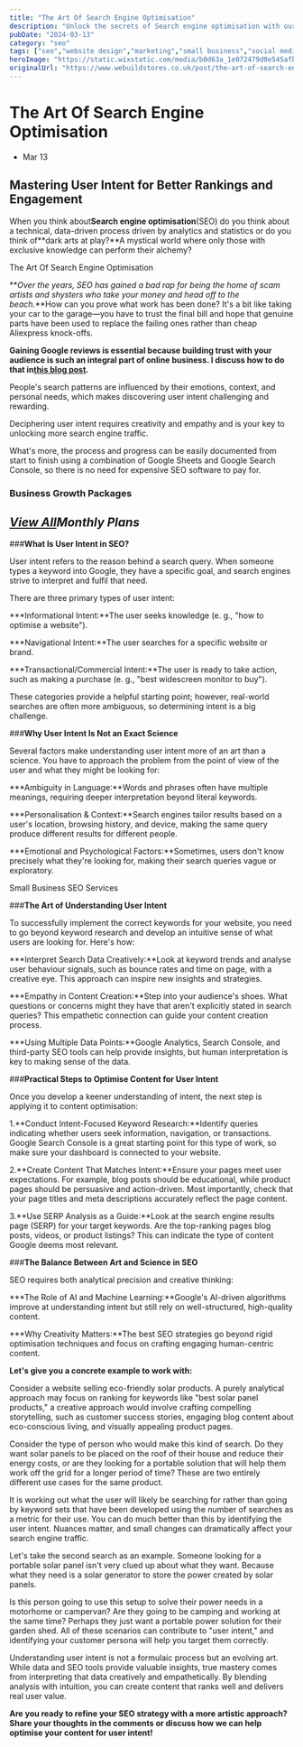 ```yaml
---
title: "The Art Of Search Engine Optimisation"
description: "Unlock the secrets of Search engine optimisation with our blog. Discover the art of SEO and boost your site's traffic."
pubDate: "2024-03-13"
category: "seo"
tags: ["seo","website design","marketing","small business","social media"]
heroImage: "https://static.wixstatic.com/media/b0d63a_1e072479d0e545afbe460da1784e0db1~mv2.jpg/v1/fill/w_740,h_420,al_c,q_90,usm_0.66_1.00_0.01,enc_avif,quality_auto/b0d63a_1e072479d0e545afbe460da1784e0db1~mv2.jpg"
originalUrl: "https://www.webuildstores.co.uk/post/the-art-of-search-engine-optimisation"
---
```


# The Art Of Search Engine Optimisation

 * Mar 13

## Mastering User Intent for Better Rankings and Engagement

When you think about**Search engine optimisation**(SEO) do you think about a technical, data-driven process driven by analytics and statistics or do you think of**dark arts at play?**A mystical world where only those with exclusive knowledge can perform their alchemy?

The Art Of Search Engine Optimisation

**_Over the years, SEO has gained a bad rap for being the home of scam artists and shysters who take your money and head off to the beach._**How can you prove what work has been done? It's a bit like taking your car to the garage—you have to trust the final bill and hope that genuine parts have been used to replace the failing ones rather than cheap Aliexpress knock-offs.

**Gaining Google reviews is essential because building trust with your audience is such an integral part of online business. I discuss how to do that in**[**__this blog post__**](https://www.webuildstores.co.uk/post/more-google-reviews)**_._**

People's search patterns are influenced by their emotions, context, and personal needs, which makes discovering user intent challenging and rewarding.

Deciphering user intent requires creativity and empathy and is your key to unlocking more search engine traffic.

What's more, the process and progress can be easily documented from start to finish using a combination of Google Sheets and Google Search Console, so there is no need for expensive SEO software to pay for.

### Business Growth Packages

## [_View All_](https://www.webuildstores.co.uk/business-growth-package)_Monthly Plans_

###**What Is User Intent in SEO?**

User intent refers to the reason behind a search query. When someone types a keyword into Google, they have a specific goal, and search engines strive to interpret and fulfil that need.

There are three primary types of user intent:

 ***Informational Intent:**The user seeks knowledge (e. g., "how to optimise a website").

 ***Navigational Intent:**The user searches for a specific website or brand.

 ***Transactional/Commercial Intent:**The user is ready to take action, such as making a purchase (e. g., "best widescreen monitor to buy").

These categories provide a helpful starting point; however, real-world searches are often more ambiguous, so determining intent is a big challenge.

###**Why User Intent Is Not an Exact Science**

Several factors make understanding user intent more of an art than a science. You have to approach the problem from the point of view of the user and what they might be looking for:

 ***Ambiguity in Language:**Words and phrases often have multiple meanings, requiring deeper interpretation beyond literal keywords.

 ***Personalisation & Context:**Search engines tailor results based on a user's location, browsing history, and device, making the same query produce different results for different people.

 ***Emotional and Psychological Factors:**Sometimes, users don't know precisely what they're looking for, making their search queries vague or exploratory.

[](https://www.webuildstores.co.uk/post/small-business-seo)

Small Business SEO Services

###**The Art of Understanding User Intent**

To successfully implement the correct keywords for your website, you need to go beyond keyword research and develop an intuitive sense of what users are looking for. Here's how:

 ***Interpret Search Data Creatively:**Look at keyword trends and analyse user behaviour signals, such as bounce rates and time on page, with a creative eye. This approach can inspire new insights and strategies.

 ***Empathy in Content Creation:**Step into your audience's shoes. What questions or concerns might they have that aren't explicitly stated in search queries? This empathetic connection can guide your content creation process.

 ***Using Multiple Data Points:**Google Analytics, Search Console, and third-party SEO tools can help provide insights, but human interpretation is key to making sense of the data.

###**Practical Steps to Optimise Content for User Intent**

Once you develop a keener understanding of intent, the next step is applying it to content optimisation:

 1.**Conduct Intent-Focused Keyword Research:**Identify queries indicating whether users seek information, navigation, or transactions. Google Search Console is a great starting point for this type of work, so make sure your dashboard is connected to your website.

 2.**Create Content That Matches Intent:**Ensure your pages meet user expectations. For example, blog posts should be educational, while product pages should be persuasive and action-driven. Most importantly, check that your page titles and meta descriptions accurately reflect the page content.

 3.**Use SERP Analysis as a Guide:**Look at the search engine results page (SERP) for your target keywords. Are the top-ranking pages blog posts, videos, or product listings? This can indicate the type of content Google deems most relevant.

###**The Balance Between Art and Science in SEO**

SEO requires both analytical precision and creative thinking:

 ***The Role of AI and Machine Learning:**Google's AI-driven algorithms improve at understanding intent but still rely on well-structured, high-quality content.

 ***Why Creativity Matters:**The best SEO strategies go beyond rigid optimisation techniques and focus on crafting engaging human-centric content.

**Let's give you a concrete example to work with:**

Consider a website selling eco-friendly solar products. A purely analytical approach may focus on ranking for keywords like "best solar panel products," a creative approach would involve crafting compelling storytelling, such as customer success stories, engaging blog content about eco-conscious living, and visually appealing product pages.

Consider the type of person who would make this kind of search. Do they want solar panels to be placed on the roof of their house and reduce their energy costs, or are they looking for a portable solution that will help them work off the grid for a longer period of time? These are two entirely different use cases for the same product.

It is working out what the user will likely be searching for rather than going by keyword sets that have been developed using the number of searches as a metric for their use. You can do much better than this by identifying the user intent. Nuances matter, and small changes can dramatically affect your search engine traffic.

Let's take the second search as an example. Someone looking for a portable solar panel isn't very clued up about what they want. Because what they need is a solar generator to store the power created by solar panels.

Is this person going to use this setup to solve their power needs in a motorhome or campervan? Are they going to be camping and working at the same time? Perhaps they just want a portable power solution for their garden shed. All of these scenarios can contribute to "user intent," and identifying your customer persona will help you target them correctly.

Understanding user intent is not a formulaic process but an evolving art. While data and SEO tools provide valuable insights, true mastery comes from interpreting that data creatively and empathetically. By blending analysis with intuition, you can create content that ranks well and delivers real user value.

**Are you ready to refine your SEO strategy with a more artistic approach? Share your thoughts in the comments or discuss how we can help optimise your content for user intent!**
